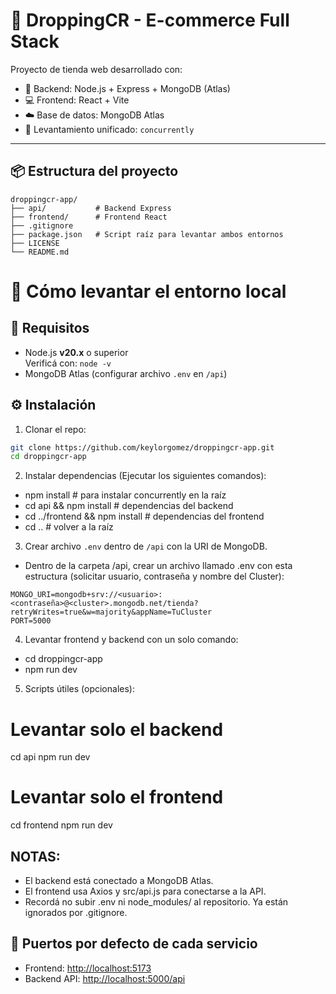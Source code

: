 # 🛒 DroppingCR - E-commerce Full Stack

Proyecto de tienda web desarrollado con:

- 🧠 Backend: Node.js + Express + MongoDB (Atlas)
- 💻 Frontend: React + Vite
- ☁️ Base de datos: MongoDB Atlas
- 🧪 Levantamiento unificado: `concurrently`

---

## 📦 Estructura del proyecto
```
droppingcr-app/
├── api/           # Backend Express
├── frontend/      # Frontend React
├── .gitignore
├── package.json   # Script raíz para levantar ambos entornos
├── LICENSE
└── README.md
```

# 🔧 Cómo levantar el entorno local

## 🚀 Requisitos
- Node.js **v20.x** o superior  
  Verificá con: `node -v`
- MongoDB Atlas (configurar archivo `.env` en `/api`)

## ⚙️ Instalación

1. Clonar el repo:
```bash
git clone https://github.com/keylorgomez/droppingcr-app.git
cd droppingcr-app
```

2. Instalar dependencias (Ejecutar los siguientes comandos):
- npm install               # para instalar concurrently en la raíz
- cd api && npm install     # dependencias del backend
- cd ../frontend && npm install  # dependencias del frontend
- cd ..                     # volver a la raíz

3. Crear archivo `.env` dentro de `/api` con la URI de MongoDB.
- Dentro de la carpeta /api, crear un archivo llamado .env con esta estructura (solicitar usuario, contraseña y nombre del Cluster):
```env
MONGO_URI=mongodb+srv://<usuario>:<contraseña>@<cluster>.mongodb.net/tienda?retryWrites=true&w=majority&appName=TuCluster
PORT=5000
```

4. Levantar frontend y backend con un solo comando:
- cd droppingcr-app
- npm run dev

5. Scripts útiles (opcionales):
# Levantar solo el backend
cd api
npm run dev

# Levantar solo el frontend
cd frontend
npm run dev


## NOTAS:
- El backend está conectado a MongoDB Atlas.
- El frontend usa Axios y src/api.js para conectarse a la API.
- Recordá no subir .env ni node_modules/ al repositorio. Ya están ignorados por .gitignore.

## 🔌 Puertos por defecto de cada servicio

- Frontend: [http://localhost:5173](http://localhost:5173)
- Backend API: [http://localhost:5000/api](http://localhost:5000/api)